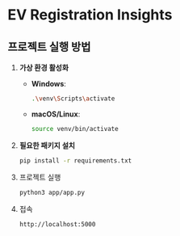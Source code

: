 # EV Registration Insights

## 프로젝트 실행 방법

1. **가상 환경 활성화**  
   - **Windows**:
     ```bash
     .\venv\Scripts\activate
     ```
   - **macOS/Linux**:
     ```bash
     source venv/bin/activate
     ```

2. **필요한 패키지 설치**  
   ```bash
   pip install -r requirements.txt

3. 프로젝트 실행 
   ```bash
   python3 app/app.py

4. 접속
   ```bash
   http://localhost:5000

